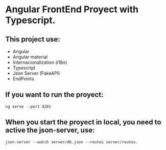 # Angular FrontEnd Proyect with Typescript.

## This project use:
  - Angular
  - Angular material
  - Internacionalization (i18n)
  - Typescript
  - Json Server (FakeAPI)
  - EndPoints
## If you want to run the proyect:
 ```ng serve --port 4201 ```
## When you start the proyect in local, you need to active the json-server, use:
  ``` json-server --watch server/db.json --routes server/routes. ```
